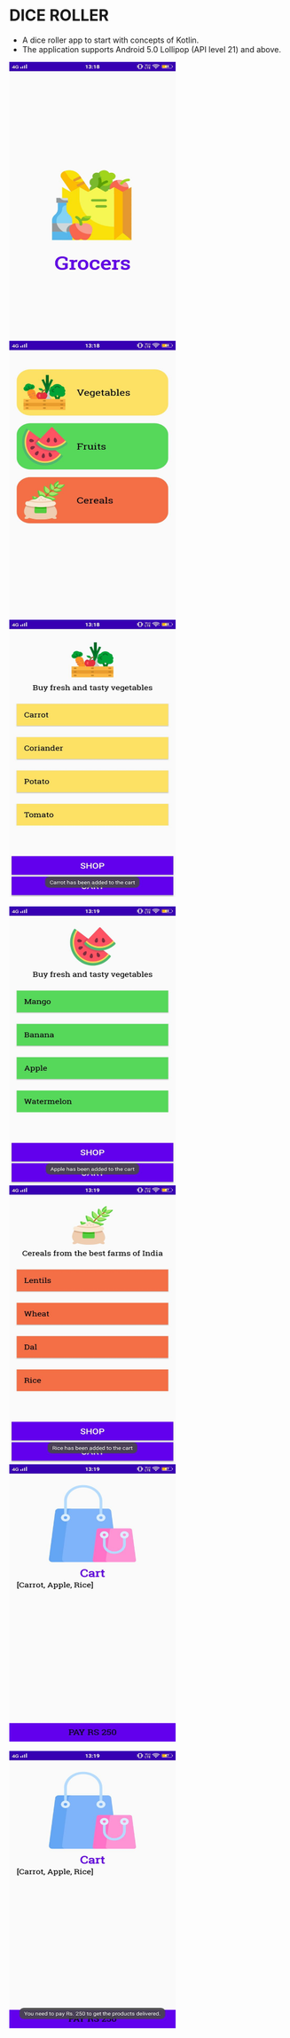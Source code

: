 # DICE ROLLER

* A dice roller app to start with concepts of Kotlin.
* The application supports Android 5.0 Lollipop (API level 21) and above.


<img src="https://github.com/sanchi0204/Grocery_Store/blob/master/Screenshots/1.jpg" width="300" height="500" /> <img src="https://github.com/sanchi0204/Grocery_Store/blob/master/Screenshots/2.jpg" width="300" height="500" /> <img src="https://github.com/sanchi0204/Grocery_Store/blob/master/Screenshots/4.jpg" width="300" height="500" />

<img src="https://github.com/sanchi0204/Grocery_Store/blob/master/Screenshots/5.jpg" width="300" height="500" /> <img src="https://github.com/sanchi0204/Grocery_Store/blob/master/Screenshots/6.jpg" width="300" height="500" /> <img src="https://github.com/sanchi0204/Grocery_Store/blob/master/Screenshots/7.jpg" width="300" height="500" />

<img src="https://github.com/sanchi0204/Grocery_Store/blob/master/Screenshots/8.jpg" width="300" height="500" /> 

